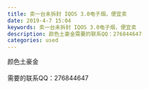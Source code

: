```yaml
---
title: 卖一台未拆封 IQOS 3.0电子烟，便宜卖
date: 2019-4-7 15:04
keywords: 卖一台未拆封 IQOS 3.0电子烟，便宜卖
description: 颜色土豪金需要的联系QQ：276844647
categories: used
---
```

<td class="t_f" id="postmessage_3420615">

颜色土豪金 <br/>
<br/>
需要的联系QQ：276844647<br/>
<br/>
<br/>
<img alt="" border="0" class="zoom" data-cf-modified-2613f51a7efcc86714ca453c-="" file="http://www.flw.ph/data/appbyme/upload/image/201904/07/NiLRzloxjQGW.jpg" id="aimg_MIy39" lazyloadthumb="1" onclick="" onmouseover="" src="http://www.flw.ph/data/appbyme/upload/image/201904/07/NiLRzloxjQGW.jpg"/><br/>
<br/>
</td>

